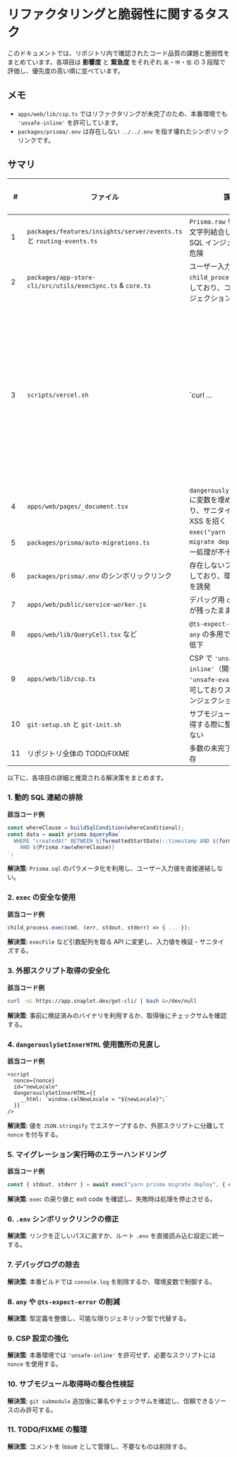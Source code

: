 # リファクタリングと脆弱性に関するタスク

このドキュメントでは、リポジトリ内で確認されたコード品質の課題と脆弱性をまとめています。各項目は **影響度** と **緊急度** をそれぞれ `高`・`中`・`低` の 3 段階で評価し、優先度の高い順に並べています。

## メモ

- `apps/web/lib/csp.ts` ではリファクタリングが未完了のため、本番環境でも `'unsafe-inline'` を許可しています。
- `packages/prisma/.env` は存在しない `../../.env` を指す壊れたシンボリックリンクです。

## サマリ

| # | ファイル | 課題 | 影響度 | 緊急度 |
|---|---------|-----|------|-------|
|1|`packages/features/insights/server/events.ts` と `routing-events.ts`|`Prisma.raw` を用いて値を文字列結合しており、SQL インジェクションの危険|高|高|
|2|`packages/app-store-cli/src/utils/execSync.ts` & `core.ts`|ユーザー入力をそのまま `child_process.exec` に渡しており、コマンドインジェクションの恐れ|高|高|
|3|`scripts/vercel.sh`|`curl ... | bash` で外部スクリプトを実行しており、改ざん時に任意コード実行の可能性|高|高|
|4|`apps/web/pages/_document.tsx`|`dangerouslySetInnerHTML` に変数を埋め込んでおり、サニタイズ不足だと XSS を招く|中|高|
|5|`packages/prisma/auto-migrations.ts`|`exec("yarn prisma migrate deploy")` のエラー処理が不十分|中|中|
|6|`packages/prisma/.env` のシンボリックリンク|存在しないファイルを指しており、環境設定ミスを誘発|低|中|
|7|`apps/web/public/service-worker.js`|デバッグ用 `console.log` が残ったまま|低|中|
|8|`apps/web/lib/QueryCell.tsx` など|`@ts-expect-error` や `as any` の多用で型安全性が低下|低|中|
|9|`apps/web/lib/csp.ts`|CSP で `'unsafe-inline'`（開発環境では `'unsafe-eval'` も）を許可しておりスクリプトインジェクションに弱い|中|低|
|10|`git-setup.sh` と `git-init.sh`|サブモジュールを自動取得する際に整合性検証がない|中|低|
|11|リポジトリ全体の TODO/FIXME|多数の未完了タスクが残存|低|低|

以下に、各項目の詳細と推奨される解決策をまとめます。

### 1. 動的 SQL 連結の排除

**該当コード例**
```ts
const whereClause = buildSqlCondition(whereConditional);
const data = await prisma.$queryRaw`
  WHERE "createdAt" BETWEEN ${formattedStartDate}::timestamp AND ${formattedEndDate}::timestamp
    AND ${Prisma.raw(whereClause)}
`;
```
**解決策**: `Prisma.sql` のパラメータ化を利用し、ユーザー入力値を直接連結しない。

### 2. `exec` の安全な使用

**該当コード例**
```ts
child_process.exec(cmd, (err, stdout, stderr) => { ... });
```
**解決策**: `execFile` など引数配列を取る API に変更し、入力値を検証・サニタイズする。

### 3. 外部スクリプト取得の安全化

**該当コード例**
```sh
curl -sL https://app.snaplet.dev/get-cli/ | bash &>/dev/null
```
**解決策**: 事前に検証済みのバイナリを利用するか、取得後にチェックサムを確認する。

### 4. `dangerouslySetInnerHTML` 使用箇所の見直し

**該当コード例**
```tsx
<script
  nonce={nonce}
  id="newLocale"
  dangerouslySetInnerHTML={{
    __html: `window.calNewLocale = "${newLocale}";`
  }}
/>
```
**解決策**: 値を `JSON.stringify` でエスケープするか、外部スクリプトに分離して `nonce` を付与する。

### 5. マイグレーション実行時のエラーハンドリング

**該当コード例**
```ts
const { stdout, stderr } = await exec("yarn prisma migrate deploy", { env: { ...process.env } });
```
**解決策**: `exec` の戻り値と exit code を確認し、失敗時は処理を停止させる。

### 6. `.env` シンボリックリンクの修正

**解決策**: リンクを正しいパスに直すか、ルート `.env` を直接読み込む設定に統一する。

### 7. デバッグログの除去

**解決策**: 本番ビルドでは `console.log` を削除するか、環境変数で制御する。

### 8. `any` や `@ts-expect-error` の削減

**解決策**: 型定義を整備し、可能な限りジェネリック型で代替する。

### 9. CSP 設定の強化

**解決策**: 本番環境では `'unsafe-inline'` を許可せず、必要なスクリプトには `nonce` を使用する。

### 10. サブモジュール取得時の整合性検証

**解決策**: `git submodule` 追加後に署名やチェックサムを確認し、信頼できるソースのみ許可する。

### 11. TODO/FIXME の整理

**解決策**: コメントを Issue として管理し、不要なものは削除する。

